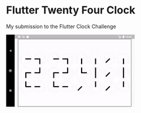 # Flutter Twenty Four Clock

My submission to the Flutter Clock Challenge

<img src='twentyfour_clock/twentyfour_clock.gif' width='350'>

